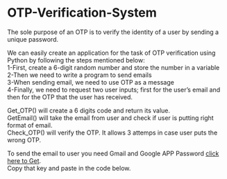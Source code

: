 # OTP-Verification-System

The sole purpose of an OTP is to verify the identity of a user by sending a unique password.

We can easily create an application for the task of OTP verification using Python by following the steps mentioned below:  
1-First, create a 6-digit random number and store the number in a variable  
2-Then we need to write a program to send emails  
3-When sending email, we need to use OTP as a message  
4-Finally, we need to request two user inputs; first for the user’s email and then for the OTP that the user has received.  


Get_OTP() will create a 6 digits code and return its value.  
GetEmail() will take the email from user and check if user is putting right format of email.  
Check_OTP() will verify the OTP. It allows 3 attemps in case user puts the wrong OTP.  

To send the email to user you need Gmail and Google APP Password [click here to Get](https://support.google.com/accounts/answer/185833?hl=en).  
Copy that key and paste in the code below.

